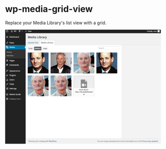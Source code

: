 wp-media-grid-view
==================

Replace your Media Library's list view with a grid.

![The main grid view.](/screenshot.png?raw=true "Example of documentation")